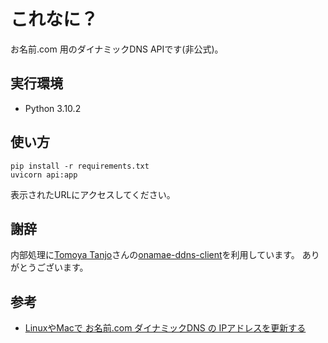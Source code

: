 # これなに？

お名前.com 用のダイナミックDNS APIです(非公式)。

## 実行環境

- Python 3.10.2

## 使い方

```console
pip install -r requirements.txt
uvicorn api:app
```

表示されたURLにアクセスしてください。

## 謝辞

内部処理に[Tomoya Tanjo](https://github.com/tom-tan)さんの[onamae-ddns-client](https://github.com/tom-tan/onamae-ddns-client)を利用しています。
ありがとうございます。

## 参考

- [LinuxやMacで お名前.com ダイナミックDNS の IPアドレスを更新する](https://qiita.com/ats124/items/59ec0f444d00bbcea27d)
